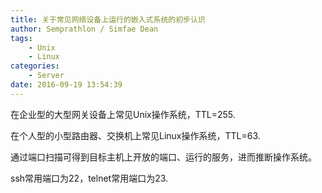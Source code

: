 ```yaml
---
title: 关于常见网络设备上运行的嵌入式系统的初步认识
author: Semprathlon / Simfae Dean
tags:
	- Unix
	- Linux
categories:
	- Server
date: 2016-09-19 13:54:39
---
```

在企业型的大型网关设备上常见Unix操作系统，TTL=255.

在个人型的小型路由器、交换机上常见Linux操作系统，TTL=63.

通过端口扫描可得到目标主机上开放的端口、运行的服务，进而推断操作系统。

ssh常用端口为22，telnet常用端口为23.